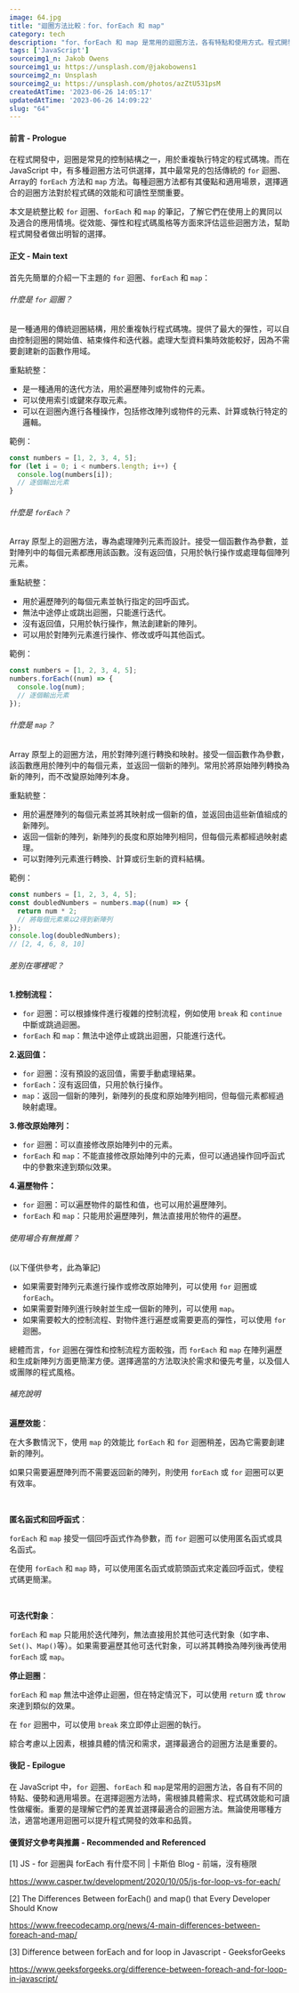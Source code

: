 ```yaml
---
image: 64.jpg
title: "迴圈方法比較：for、forEach 和 map"
category: tech
description: "for、forEach 和 map 是常用的迴圈方法，各有特點和使用方式。程式開發者需根據需求和情況選擇適合的迴圈方法，提高程式碼效能和可讀性。"
tags: ['JavaScript']
sourceimg1_n: Jakob Owens
sourceimg1_u: https://unsplash.com/@jakobowens1
sourceimg2_n: Unsplash
sourceimg2_u: https://unsplash.com/photos/azZtU531psM
createdAtTime: '2023-06-26 14:05:17'
updatedAtTime: '2023-06-26 14:09:22'
slug: "64"
---
```


#### 前言 - Prologue
在程式開發中，迴圈是常見的控制結構之一，用於重複執行特定的程式碼塊。而在 JavaScript 中，有多種迴圈方法可供選擇，其中最常見的包括傳統的 `for` 迴圈、Array的 `forEach` 方法和 `map` 方法。每種迴圈方法都有其優點和適用場景，選擇適合的迴圈方法對於程式碼的效能和可讀性至關重要。

本文是統整比較 `for` 迴圈、`forEach` 和 `map` 的筆記，了解它們在使用上的異同以及適合的應用情境。從效能、彈性和程式碼風格等方面來評估這些迴圈方法，幫助程式開發者做出明智的選擇。

#### 正文 - Main text
首先先簡單的介紹一下主題的 `for` 迴圈、`forEach` 和 `map`：

###### 什麼是 `for` 迴圈？
是一種通用的傳統迴圈結構，用於重複執行程式碼塊。提供了最大的彈性，可以自由控制迴圈的開始值、結束條件和迭代器。處理大型資料集時效能較好，因為不需要創建新的函數作用域。

重點統整：
- 是一種通用的迭代方法，用於遍歷陣列或物件的元素。
- 可以使用索引或鍵來存取元素。
- 可以在迴圈內進行各種操作，包括修改陣列或物件的元素、計算或執行特定的邏輯。

範例：
```js
const numbers = [1, 2, 3, 4, 5];
for (let i = 0; i < numbers.length; i++) {
  console.log(numbers[i]);
  // 逐個輸出元素
}
```

###### 什麼是 `forEach`？
Array 原型上的迴圈方法，專為處理陣列元素而設計。接受一個函數作為參數，並對陣列中的每個元素都應用該函數。沒有返回值，只用於執行操作或處理每個陣列元素。

重點統整：
- 用於遍歷陣列的每個元素並執行指定的回呼函式。
- 無法中途停止或跳出迴圈，只能進行迭代。
- 沒有返回值，只用於執行操作，無法創建新的陣列。
- 可以用於對陣列元素進行操作、修改或呼叫其他函式。

範例：
```js
const numbers = [1, 2, 3, 4, 5];
numbers.forEach((num) => {
  console.log(num);
  // 逐個輸出元素
});

```

###### 什麼是 `map`？
Array 原型上的迴圈方法，用於對陣列進行轉換和映射。接受一個函數作為參數，該函數應用於陣列中的每個元素，並返回一個新的陣列。常用於將原始陣列轉換為新的陣列，而不改變原始陣列本身。

重點統整：
- 用於遍歷陣列的每個元素並將其映射成一個新的值，並返回由這些新值組成的新陣列。
- 返回一個新的陣列，新陣列的長度和原始陣列相同，但每個元素都經過映射處理。
- 可以對陣列元素進行轉換、計算或衍生新的資料結構。

範例：
```js
const numbers = [1, 2, 3, 4, 5];
const doubledNumbers = numbers.map((num) => {
  return num * 2;
  // 將每個元素乘以2得到新陣列
});
console.log(doubledNumbers);
// [2, 4, 6, 8, 10]

```

###### 差別在哪裡呢？
**1.控制流程：**

- `for` 迴圈：可以根據條件進行複雜的控制流程，例如使用 `break` 和 `continue` 中斷或跳過迴圈。
- `forEach` 和 `map`：無法中途停止或跳出迴圈，只能進行迭代。

**2.返回值：**

- `for` 迴圈：沒有預設的返回值，需要手動處理結果。
- `forEach`：沒有返回值，只用於執行操作。
- `map`：返回一個新的陣列，新陣列的長度和原始陣列相同，但每個元素都經過映射處理。

**3.修改原始陣列：**

- `for` 迴圈：可以直接修改原始陣列中的元素。
- `forEach` 和 `map`：不能直接修改原始陣列中的元素，但可以通過操作回呼函式中的參數來達到類似效果。

**4.遍歷物件：**

- `for` 迴圈：可以遍歷物件的屬性和值，也可以用於遍歷陣列。
- `forEach` 和 `map`：只能用於遍歷陣列，無法直接用於物件的遍歷。

###### 使用場合有無推薦？
(以下僅供參考，此為筆記)

- 如果需要對陣列元素進行操作或修改原始陣列，可以使用 `for` 迴圈或 `forEach`。
- 如果需要對陣列進行映射並生成一個新的陣列，可以使用 `map`。
- 如果需要較大的控制流程、對物件進行遍歷或需要更高的彈性，可以使用 `for` 迴圈。

總體而言，`for` 迴圈在彈性和控制流程方面較強，而 `forEach` 和 `map` 在陣列遍歷和生成新陣列方面更簡潔方便。選擇適當的方法取決於需求和優先考量，以及個人或團隊的程式風格。

###### 補充說明
**遍歷效能**：

在大多數情況下，使用 `map` 的效能比 `forEach` 和 `for` 迴圈稍差，因為它需要創建新的陣列。

如果只需要遍歷陣列而不需要返回新的陣列，則使用 `forEach` 或 `for` 迴圈可以更有效率。

<br/>

**匿名函式和回呼函式**：

`forEach` 和 `map` 接受一個回呼函式作為參數，而 `for` 迴圈可以使用匿名函式或具名函式。

在使用 `forEach` 和 `map` 時，可以使用匿名函式或箭頭函式來定義回呼函式，使程式碼更簡潔。

<br/>

**可迭代對象**：

`forEach` 和 `map` 只能用於迭代陣列，無法直接用於其他可迭代對象（如字串、`Set()`、`Map()`等）。如果需要遍歷其他可迭代對象，可以將其轉換為陣列後再使用 `forEach` 或 `map`。

**停止迴圈**：

`forEach` 和 `map` 無法中途停止迴圈，但在特定情況下，可以使用 `return` 或 `throw` 來達到類似的效果。

在 `for` 迴圈中，可以使用 `break` 來立即停止迴圈的執行。

綜合考慮以上因素，根據具體的情況和需求，選擇最適合的迴圈方法是重要的。


#### 後記 - Epilogue
在 JavaScript 中，`for` 迴圈、`forEach` 和 `map`是常用的迴圈方法，各自有不同的特點、優勢和適用場景。在選擇迴圈方法時，需根據具體需求、程式碼效能和可讀性做權衡。重要的是理解它們的差異並選擇最適合的迴圈方法。無論使用哪種方法，適當地運用迴圈可以提升程式開發的效率和品質。

#### 優質好文參考與推薦 - Recommended and Referenced

[1] JS - for 迴圈與 forEach 有什麼不同 | 卡斯伯 Blog - 前端，沒有極限

https://www.casper.tw/development/2020/10/05/js-for-loop-vs-for-each/

[2] The Differences Between forEach() and map() that Every Developer Should Know

https://www.freecodecamp.org/news/4-main-differences-between-foreach-and-map/

[3] Difference between forEach and for loop in Javascript - GeeksforGeeks

https://www.geeksforgeeks.org/difference-between-foreach-and-for-loop-in-javascript/
